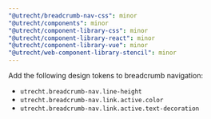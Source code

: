 ```yaml
---
"@utrecht/breadcrumb-nav-css": minor
"@utrecht/components": minor
"@utrecht/component-library-css": minor
"@utrecht/component-library-react": minor
"@utrecht/component-library-vue": minor
"@utrecht/web-component-library-stencil": minor
---
```


Add the following design tokens to breadcrumb navigation:

- `utrecht.breadcrumb-nav.line-height`
- `utrecht.breadcrumb-nav.link.active.color`
- `utrecht.breadcrumb-nav.link.active.text-decoration`
